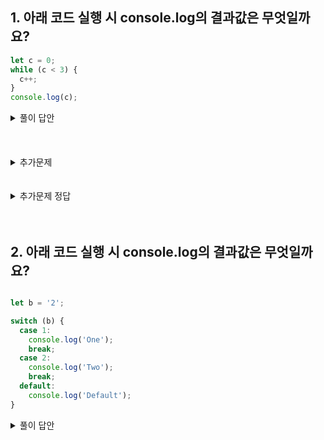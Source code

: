 ## 1. 아래 코드 실행 시 console.log의 결과값은 무엇일까요?

```jsx
let c = 0;
while (c < 3) {
  c++;
}
console.log(c);
```

<details>
<summary>풀이 답안</summary>

-  c++는 후위 연산자이지만, 실제로 c의 값이 증가하는 것은 while 문의 비교 조건을 체크하기 전입니다. 
- 즉, c가 3보다 작을 동안 while문이 계속 실행되고, c가 3이 되면 while문은 종료됩니다.

- 따라서, console.log(c)의 결과는 3이 됩니다. 
```jsx

  let c = 0;
  while (c < 3) {
    c++;
  }
  console.log(c); // 3

  ```
</details>

<br/>
<br/>
<br/>

<details>
<summary>추가문제</summary>

##  아래 코드를 실행 시 console.log의 결과값은 무엇일까요?
```jsx

    let d = 3;

    while (d) {
      console.log(d--);
    }

  ```
</details>

<br/>
<br/>

<details>
<summary>추가문제 정답</summary>

- d--는 후위 감소 연산자로, 연산이 먼저 이루어진 후에 1이 감소합니다.

- 그래서 이 경우, while (d) 조건에서 d가 0이 아니라면 console.log(d--)를 실행하게 됩니다. 이 때, console.log는 d의 현재 값을 출력한 후, d--에 의해 d의 값이 1 감소하게 됩니다.

- 따라서 콘솔에는 3, 2, 1 순서대로 출력되고, d가 0이 되면 while문은 종료됩니다.

```jsx

    let d = 3;

    while (d) {
      console.log(d--);
    }

    // 3
    // 2
    // 1

  ```
</details>


<br/>    
<br/>    

## 2. 아래 코드 실행 시  console.log의 결과값은 무엇일까요?

```jsx

let b = '2';

switch (b) {
  case 1:
    console.log('One');
    break;
  case 2:
    console.log('Two');
    break;
  default:
    console.log('Default');
}

```

<details>
<summary>풀이 답안</summary>

- JavaScript의 switch문은 엄격한 비교(===)를 사용하기 때문에, 타입이 다른 경우 일치하지 않습니다. 따라서 문자열 '2'와 숫자 2는 일치하지 않아 default가 출력됩니다. 
```jsx

  let b = '2';

  switch (b) {
    case 1:
      console.log('One');
      break;
    case 2:
      console.log('Two');
      break;
    default:
      console.log('Default');
  }

  // Default가 출력됩니다.

  ```
</details>